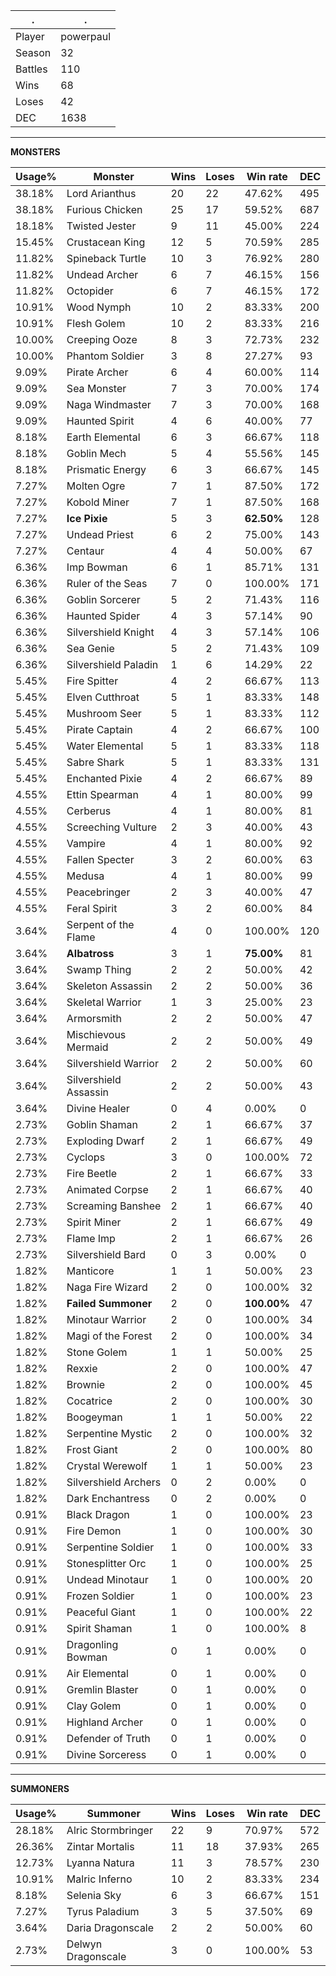.|.
|-|-
Player|powerpaul
Season|32
Battles|110
Wins|68
Loses|42
DEC|1638

---
**MONSTERS**

Usage%|Monster|Wins|Loses|Win rate|DEC|
-|-|-|-|-|-|
38.18%|Lord Arianthus|20|22|47.62%|495|
38.18%|Furious Chicken|25|17|59.52%|687|
18.18%|Twisted Jester|9|11|45.00%|224|
15.45%|Crustacean King|12|5|70.59%|285|
11.82%|Spineback Turtle|10|3|76.92%|280|
11.82%|Undead Archer|6|7|46.15%|156|
11.82%|Octopider|6|7|46.15%|172|
10.91%|Wood Nymph|10|2|83.33%|200|
10.91%|Flesh Golem|10|2|83.33%|216|
10.00%|Creeping Ooze|8|3|72.73%|232|
10.00%|Phantom Soldier|3|8|27.27%|93|
9.09%|Pirate Archer|6|4|60.00%|114|
9.09%|Sea Monster|7|3|70.00%|174|
9.09%|Naga Windmaster|7|3|70.00%|168|
9.09%|Haunted Spirit|4|6|40.00%|77|
8.18%|Earth Elemental|6|3|66.67%|118|
8.18%|Goblin Mech|5|4|55.56%|145|
8.18%|Prismatic Energy|6|3|66.67%|145|
7.27%|Molten Ogre|7|1|87.50%|172|
7.27%|Kobold Miner|7|1|87.50%|168|
7.27%|**Ice Pixie**|5|3|**62.50%**|128|
7.27%|Undead Priest|6|2|75.00%|143|
7.27%|Centaur|4|4|50.00%|67|
6.36%|Imp Bowman|6|1|85.71%|131|
6.36%|Ruler of the Seas|7|0|100.00%|171|
6.36%|Goblin Sorcerer|5|2|71.43%|116|
6.36%|Haunted Spider|4|3|57.14%|90|
6.36%|Silvershield Knight|4|3|57.14%|106|
6.36%|Sea Genie|5|2|71.43%|109|
6.36%|Silvershield Paladin|1|6|14.29%|22|
5.45%|Fire Spitter|4|2|66.67%|113|
5.45%|Elven Cutthroat|5|1|83.33%|148|
5.45%|Mushroom Seer|5|1|83.33%|112|
5.45%|Pirate Captain|4|2|66.67%|100|
5.45%|Water Elemental|5|1|83.33%|118|
5.45%|Sabre Shark|5|1|83.33%|131|
5.45%|Enchanted Pixie|4|2|66.67%|89|
4.55%|Ettin Spearman|4|1|80.00%|99|
4.55%|Cerberus|4|1|80.00%|81|
4.55%|Screeching Vulture|2|3|40.00%|43|
4.55%|Vampire|4|1|80.00%|92|
4.55%|Fallen Specter|3|2|60.00%|63|
4.55%|Medusa|4|1|80.00%|99|
4.55%|Peacebringer|2|3|40.00%|47|
4.55%|Feral Spirit|3|2|60.00%|84|
3.64%|Serpent of the Flame|4|0|100.00%|120|
3.64%|**Albatross**|3|1|**75.00%**|81|
3.64%|Swamp Thing|2|2|50.00%|42|
3.64%|Skeleton Assassin|2|2|50.00%|36|
3.64%|Skeletal Warrior|1|3|25.00%|23|
3.64%|Armorsmith|2|2|50.00%|47|
3.64%|Mischievous Mermaid|2|2|50.00%|49|
3.64%|Silvershield Warrior|2|2|50.00%|60|
3.64%|Silvershield Assassin|2|2|50.00%|43|
3.64%|Divine Healer|0|4|0.00%|0|
2.73%|Goblin Shaman|2|1|66.67%|37|
2.73%|Exploding Dwarf|2|1|66.67%|49|
2.73%|Cyclops|3|0|100.00%|72|
2.73%|Fire Beetle|2|1|66.67%|33|
2.73%|Animated Corpse|2|1|66.67%|40|
2.73%|Screaming Banshee|2|1|66.67%|40|
2.73%|Spirit Miner|2|1|66.67%|49|
2.73%|Flame Imp|2|1|66.67%|26|
2.73%|Silvershield Bard|0|3|0.00%|0|
1.82%|Manticore|1|1|50.00%|23|
1.82%|Naga Fire Wizard|2|0|100.00%|32|
1.82%|**Failed Summoner**|2|0|**100.00%**|47|
1.82%|Minotaur Warrior|2|0|100.00%|34|
1.82%|Magi of the Forest|2|0|100.00%|34|
1.82%|Stone Golem|1|1|50.00%|25|
1.82%|Rexxie|2|0|100.00%|47|
1.82%|Brownie|2|0|100.00%|45|
1.82%|Cocatrice|2|0|100.00%|30|
1.82%|Boogeyman|1|1|50.00%|22|
1.82%|Serpentine Mystic|2|0|100.00%|32|
1.82%|Frost Giant|2|0|100.00%|80|
1.82%|Crystal Werewolf|1|1|50.00%|23|
1.82%|Silvershield Archers|0|2|0.00%|0|
1.82%|Dark Enchantress|0|2|0.00%|0|
0.91%|Black Dragon|1|0|100.00%|23|
0.91%|Fire Demon|1|0|100.00%|30|
0.91%|Serpentine Soldier|1|0|100.00%|33|
0.91%|Stonesplitter Orc|1|0|100.00%|25|
0.91%|Undead Minotaur|1|0|100.00%|20|
0.91%|Frozen Soldier|1|0|100.00%|23|
0.91%|Peaceful Giant|1|0|100.00%|22|
0.91%|Spirit Shaman|1|0|100.00%|8|
0.91%|Dragonling Bowman|0|1|0.00%|0|
0.91%|Air Elemental|0|1|0.00%|0|
0.91%|Gremlin Blaster|0|1|0.00%|0|
0.91%|Clay Golem|0|1|0.00%|0|
0.91%|Highland Archer|0|1|0.00%|0|
0.91%|Defender of Truth|0|1|0.00%|0|
0.91%|Divine Sorceress|0|1|0.00%|0|

---
**SUMMONERS**

Usage%|Summoner|Wins|Loses|Win rate|DEC|
-|-|-|-|-|-|
28.18%|Alric Stormbringer|22|9|70.97%|572|
26.36%|Zintar Mortalis|11|18|37.93%|265|
12.73%|Lyanna Natura|11|3|78.57%|230|
10.91%|Malric Inferno|10|2|83.33%|234|
8.18%|Selenia Sky|6|3|66.67%|151|
7.27%|Tyrus Paladium|3|5|37.50%|69|
3.64%|Daria Dragonscale|2|2|50.00%|60|
2.73%|Delwyn Dragonscale|3|0|100.00%|53|
